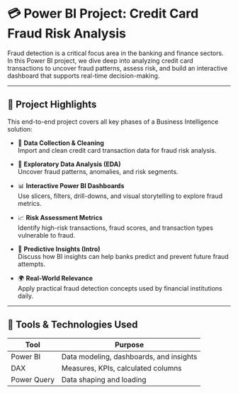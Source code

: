 # 💳 Power BI Project: Credit Card Fraud Risk Analysis

Fraud detection is a critical focus area in the banking and finance sectors. In this Power BI project, we dive deep into analyzing credit card transactions to uncover fraud patterns, assess risk, and build an interactive dashboard that supports real-time decision-making.

---

## 🚀 Project Highlights

This end-to-end project covers all key phases of a Business Intelligence solution:

- 🧹 **Data Collection & Cleaning**  
  Import and clean credit card transaction data for fraud risk analysis.

- 🔎 **Exploratory Data Analysis (EDA)**  
  Uncover fraud patterns, anomalies, and risk segments.

- 📊 **Interactive Power BI Dashboards**  
  Use slicers, filters, drill-downs, and visual storytelling to explore fraud metrics.

- 📈 **Risk Assessment Metrics**  
  Identify high-risk transactions, fraud scores, and transaction types vulnerable to fraud.

- 🤖 **Predictive Insights (Intro)**  
  Discuss how BI insights can help banks predict and prevent future fraud attempts.

- 🌍 **Real-World Relevance**  
  Apply practical fraud detection concepts used by financial institutions daily.

---

## 📌 Tools & Technologies Used

| Tool            | Purpose                             |
|-----------------|-------------------------------------|
| Power BI        | Data modeling, dashboards, and insights |
| DAX             | Measures, KPIs, calculated columns |
| Power Query     | Data shaping and loading            |



